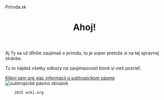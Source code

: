<!DOCTYPE html>
<html lang="sk">
<head>
    <meta charset="UTF-8">
    <meta name="viewport" content="width=device-width, initial-scale=1.0">
    Príroda.sk 
</head>
<body>
    <header>
        <h1> Ahoj!</h1>
    </header>
    <main>
        <p> Aj Ty sa už dlhšie zaujímaš o prírodu, to je super pretože si na tej spravnej stránke.</p>
        <p> Tu to nájdeš všetky odkazy na zaujímaovosti ktoré si vieš pozrieť.</p>
        <a href="https://www.google.com/url?sa=t&source=web&rct=j&opi=89978449&url=https://sk.wikipedia.org/wiki/Subtropick%25C3%25A9_p%25C3%25A1smo&ved=2ahUKEwiA--yeqdCOAxV8RvEDHd76AXcQFnoECB4QAQ&usg=AOvVaw2MyMDhPR6yq1oNx5IPjJWd" target="_red">Klikni sem pre viac informácií o subtropickom pásme </a>
        <img src="https://github.com/user-attachments/assets/1ccf797c-9c80-4673-bdd9-90a9df9d37bb
" alt="subtropické pásmo obrazok ">


    
        2025 wiki.org

</body>
</html>
